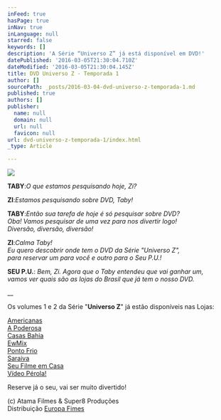 ```yaml
---
inFeed: true
hasPage: true
inNav: true
inLanguage: null
starred: false
keywords: []
description: 'A Série “Universo Z” já está disponível em DVD!'
datePublished: '2016-03-05T21:30:04.710Z'
dateModified: '2016-03-05T21:30:04.145Z'
title: DVD Universo Z - Temporada 1
author: []
sourcePath: _posts/2016-03-04-dvd-universo-z-temporada-1.md
published: true
authors: []
publisher:
  name: null
  domain: null
  url: null
  favicon: null
url: dvd-universo-z-temporada-1/index.html
_type: Article

---
```

![](https://s3-us-west-2.amazonaws.com/the-grid-img/p/32e290ccae6413026eb137a4a0ddbff78cc930b4.jpg)

**TABY**:_O que estamos pesquisando hoje, Zi?_

**ZI**:_Estamos pesquisando sobre DVD, Taby!_

**TABY**:_Então sua tarefa de hoje é só pesquisar sobre DVD?_  
_Oba! Vamos pesquisar de uma vez para nos divertir logo!_  
_Diversão, diversão, diversão!_

**ZI**:_Calma Taby!_  
_Eu quero descobrir onde tem o DVD da Série "Universo Z",_  
_para reservar um para você e outro para o Seu P.U.!_

**SEU P.U.**:  _Bem, Zi.  Agora que o Taby entendeu que vai ganhar um,  
vamos ver quais são as lojas do Brasil que já tem o nosso DVD._

__

Os volumes 1 e 2 da Série "**Universo Z**" já estão disponíveis nas Lojas:

[Americanas][0]  
[A Poderosa][1]  
[Casas Bahia][2]  
[EwMix][3]  
[Ponto Frio][4]  
[Saraiva][5]  
[Seu Filme em Casa][6]  
[Vídeo Pérola!][7]

Reserve já o seu, vai ser muito divertido!

(c) Atama Filmes & Super8 Produções  
Distribuição [Europa Fimes][8]

[0]: http://www.americanas.com.br/produto/11753322/dvd-universo-z-1-temporada-vol.-1 "Americanas"
[1]: http://www.apoderosa.com.br/dept.aspx?page=4&iddept=191&sort=1 "A Poderosa"
[2]: http://www.casasbahia.com.br/dvdsebluray/FilmeseSeriados/blurayInfantil/Dvd---Universo-Z---1-Temporada-Vol.-2-6720809.html "Casas Bahia"
[3]: https://ewmix.com/filme/12723/universo-z-primeira-temporada-volume-1 "EwMix"
[4]: http://www.pontofrio.com.br/dvdsebluray/FilmeseSeriados/blurayInfantil/Dvd---Universo-Z---1-Temporada-Vol.-4-6792570.html "Ponto Frio"
[5]: http://www.saraiva.com.br/universo-z-1-temporada-vol-1-9223069.html "Saraiva"
[6]: http://www.seufilmeemcasa.com.br/busca-resultado/filmes/universo%20z "Seu Filme em Casa"
[7]: http://www.videoperola.com.br/novaloja/dvd-universo-z-1-temporada-vol-1.html "Video Pérola"
[8]: http://europafilmes.com.br/ "Europa Filmes"